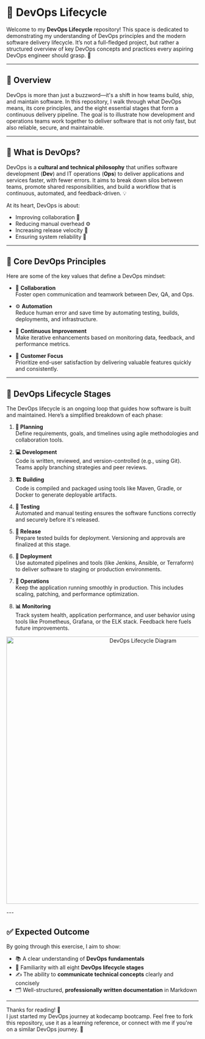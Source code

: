 # 🚀 DevOps Lifecycle

Welcome to my **DevOps Lifecycle** repository! This space is dedicated to demonstrating my understanding of DevOps principles and the modern software delivery lifecycle. It’s not a full-fledged project, but rather a structured overview of key DevOps concepts and practices every aspiring DevOps engineer should grasp. 🧠

---

## 📘 Overview

DevOps is more than just a buzzword—it's a shift in how teams build, ship, and maintain software. In this repository, I walk through what DevOps means, its core principles, and the eight essential stages that form a continuous delivery pipeline. The goal is to illustrate how development and operations teams work together to deliver software that is not only fast, but also reliable, secure, and maintainable.

---

## 🚀 What is DevOps?

DevOps is a **cultural and technical philosophy** that unifies software development (**Dev**) and IT operations (**Ops**) to deliver applications and services faster, with fewer errors. It aims to break down silos between teams, promote shared responsibilities, and build a workflow that is continuous, automated, and feedback-driven. 💡

At its heart, DevOps is about:

- Improving collaboration 🤝  
- Reducing manual overhead ⚙️  
- Increasing release velocity 🚀  
- Ensuring system reliability 🔐  

---

## 🔑 Core DevOps Principles

Here are some of the key values that define a DevOps mindset:

- 👥 **Collaboration**  
  Foster open communication and teamwork between Dev, QA, and Ops.

- ⚙️ **Automation**  
  Reduce human error and save time by automating testing, builds, deployments, and infrastructure.

- 🔁 **Continuous Improvement**  
  Make iterative enhancements based on monitoring data, feedback, and performance metrics.

- 🎯 **Customer Focus**  
  Prioritize end-user satisfaction by delivering valuable features quickly and consistently.

---

## 🔄 DevOps Lifecycle Stages

The DevOps lifecycle is an ongoing loop that guides how software is built and maintained. Here’s a simplified breakdown of each phase:

1. **📝 Planning**  
   Define requirements, goals, and timelines using agile methodologies and collaboration tools.

2. **💻 Development**  
   Code is written, reviewed, and version-controlled (e.g., using Git). Teams apply branching strategies and peer reviews.

3. **🏗️ Building**  
   Code is compiled and packaged using tools like Maven, Gradle, or Docker to generate deployable artifacts.

4. **🧪 Testing**  
   Automated and manual testing ensures the software functions correctly and securely before it's released.

5. **🚦 Release**  
   Prepare tested builds for deployment. Versioning and approvals are finalized at this stage.

6. **🚀 Deployment**  
   Use automated pipelines and tools (like Jenkins, Ansible, or Terraform) to deliver software to staging or production environments.

7. **🔧 Operations**  
   Keep the application running smoothly in production. This includes scaling, patching, and performance optimization.

8. **📊 Monitoring**  
   Track system health, application performance, and user behavior using tools like Prometheus, Grafana, or the ELK stack. Feedback here fuels future improvements.


<p align="center">
  <img src="https://www.simform.com/wp-content/uploads/2022/01/what-is-devops-lifecycle.webp" alt="DevOps Lifecycle Diagram" width="700"/>
</p>
---

## ✅ Expected Outcome

By going through this exercise, I aim to show:

- 📚 A clear understanding of **DevOps fundamentals**
- 🔄 Familiarity with all eight **DevOps lifecycle stages**
- ✍️ The ability to **communicate technical concepts** clearly and concisely
- 🗂️ Well-structured, **professionally written documentation** in Markdown

---

Thanks for reading! 🙌  
I just started my DevOps journey at kodecamp bootcamp. Feel free to fork this repository, use it as a learning reference, or connect with me if you're on a similar DevOps journey. 🚀
